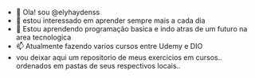 - 👋 Ola! sou @elyhaydenss
- 👀 estou interessado em aprender sempre mais a cada dia
- 🌱 Estou aprendendo programação basica e indo atras de um futuro na area tecnologica
- 📫 Atualmente fazendo varios cursos entre Udemy e DIO
- vou deixar aqui um repositorio de meus exercicios em cursos.. ordenados em pastas de seus respectivos locais.. 
